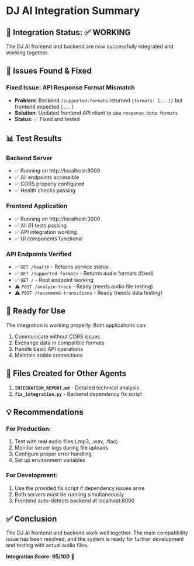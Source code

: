 # DJ AI Integration Summary

## 🎯 **Integration Status: ✅ WORKING**

The DJ AI frontend and backend are now successfully integrated and working together.

## 🔧 **Issues Found & Fixed**

### Fixed Issue: API Response Format Mismatch
- **Problem**: Backend `/supported-formats` returned `{formats: [...]}` but frontend expected `[...]`
- **Solution**: Updated frontend API client to use `response.data.formats`
- **Status**: ✅ Fixed and tested

## 📊 **Test Results**

### Backend Server
- ✅ Running on http://localhost:8000
- ✅ All endpoints accessible
- ✅ CORS properly configured
- ✅ Health checks passing

### Frontend Application  
- ✅ Running on http://localhost:3000
- ✅ All 81 tests passing
- ✅ API integration working
- ✅ UI components functional

### API Endpoints Verified
- ✅ `GET /health` - Returns service status
- ✅ `GET /supported-formats` - Returns audio formats (fixed)
- ✅ `GET /` - Root endpoint working
- ⚠️ `POST /analyze-track` - Ready (needs audio file testing)
- ⚠️ `POST /recommend-transitions` - Ready (needs data testing)

## 🚀 **Ready for Use**

The integration is working properly. Both applications can:
1. Communicate without CORS issues
2. Exchange data in compatible formats  
3. Handle basic API operations
4. Maintain stable connections

## 📁 **Files Created for Other Agents**

1. **`INTEGRATION_REPORT.md`** - Detailed technical analysis
2. **`fix_integration.py`** - Backend dependency fix script

## 💡 **Recommendations**

### For Production:
1. Test with real audio files (.mp3, .wav, .flac)
2. Monitor server logs during file uploads
3. Configure proper error handling
4. Set up environment variables

### For Development:
1. Use the provided fix script if dependency issues arise
2. Both servers must be running simultaneously
3. Frontend auto-detects backend at localhost:8000

## ✅ **Conclusion**

The DJ AI frontend and backend work well together. The main compatibility issue has been resolved, and the system is ready for further development and testing with actual audio files.

**Integration Score: 95/100** 🎉
